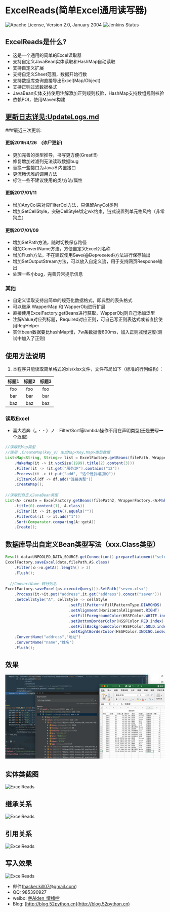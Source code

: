 # ExcelReads(简单Excel通用读写器)

![Apache License, Version 2.0, January 2004](https://img.shields.io/github/license/apache/maven.svg?label=License)
![Jenkins Status](https://img.shields.io/jenkins/s/https/builds.apache.org/job/maven-box/job/maven/job/master.svg?style=flat-square)

## ExcelReads是什么?
* 这是一个通用的简单的Excel读取器
* 支持自定义JavaBean实体读取和HashMap自动读取
* 支持自定义扩展
* 支持自定义Sheet范围，数据开始行数
* 支持数据库查询直接导出Excel(Map/Object)
* 支持正则过滤数据格式
* JavaBean实体支持使用注解添加正则规则校验，HashMap支持数组规则校验
* 依赖POI，使用Maven构建

## [更新日志详见:UpdateLogs.md](UPDATELOG.MD)
###最近三次更新:

#### 更新2019/4/26　(诈尸更新)
* 更加完善的类型推导，书写更方便(Great!!!)
* 修复增加过滤列无法读取数据bug
* 替换一些接口为Java８内置接口
* 更流畅优雅的调用方法
* 标注一些不建议使用的类/方法/属性

#### 更新2017/01/11
* 增加AnyCol来对应FilterCol方法，只保留AnyCol类列
* 增加SetCellStyle，突破CellStyle绑定wk约束，链式设置列单元格风格（非常狗血）

#### 更新2017/01/09
* 增加SetPath方法，随时切换保存路径
* 增加ConvertName方法，方便自定义Excel列名称
* 增加Flush方法，不在建议使用~~Save(@Deprecated)~~方法进行保存输出
* 增加SetOutputStream方法，可以放入自定义流，用于支持网页Response输出
* 处理一些小bug，完善异常提示信息

### 其他
* 自定义读取支持出简单的规范化数据格式，即典型的表头格式
* 可以继承 WapperMap 和 WapperObj进行扩展
* 直接使用ExcelFactory.getBeans进行获取，WapperObj则自己添加泛型
* 注解Value对应列标题，Required对应正则，可自己写正则表达式或者直接使用RegHelper
* 实体bean数据要比hashMap慢，7w条数据慢800ms，加入正则减慢速度(测试中加入了正则)

## 使用方法说明
1. 本程序只能读取简单格式的xls/xlsx文件，文件布局如下（标准的行列结构）：<br>

| 标题1 | 标题2 | 标题3 |
|:-----:|:-----:|:-----:|
|foo    | foo   | foo   |
|bar    | bar   | bar   |
|baz    | baz   | baz   |

### 读取Excel

* 喜大若奔（。・・）ノ　Filter/Sort等lambda操作不用在声明类型(~~还是要写一个泛型~~)
```java
//读取到Map类型
//使用 .CreateMap(key_v) 生成Map<Key,Map>类型数据
List<Map<String, String>> list = ExcelFactory.getBeans(filePath, WrapperFactory
    .MakeMap(it -> it.vocSize(1999).title(2).content(3)))
    .Filter(it -> !it.get("服务IP").contains("12"))
    .Process(it -> it.put("add", "这个是我增加的"))
    .FilterCol(df -> df.add("连接类型"))
    .CreateMap();

//读取到自定义JavaBean类型
List<A> create = ExcelFactory.getBeans(filePath2, WrapperFactory.<A>MakeObj(it -> it.vocSize(1999)
    .title(0).content(1), A.class))
    .Filter(it -> it.getA().equals(""))
    .FilterCol(it -> it.add("1"))
    .Sort(Comparator.comparing(A::getA))
    .Create();
```
## 数据库导出自定义Bean类型写法（xxx.Class类型）
```java
Result data=UNPOOLED_DATA_SOURCE.getConnection().prepareStatement("select * FROM  users_info limit 1000").executeQuery()
ExcelFactory.saveExcel(data,filePath,AS.class)
    .Filter(ｏ->o.getA().length() > 3)
    .Flush();
    
  //ConvertName 转行列名  
ExcelFactory.saveExcel(ps.executeQuery()).SetPath("seven.xlsx")
    .Process(it->it.put("address",it.get("address").concat("seven")))
    .SetCellStyle("A", cellStyle -> cellStyle
                            .setFillPattern(FillPatternType.DIAMONDS)
                            .setAlignment(HorizontalAlignment.RIGHT)
                            .setFillForegroundColor(HSSFColor.WHITE.index)
                            .setBottomBorderColor(HSSFColor.RED.index)
                            .setFillBackgroundColor(HSSFColor.GOLD.index)
                            .setRightBorderColor(HSSFColor.INDIGO.index))
    .ConvertName("address","地址")
    .ConvertName("name","姓名")
    .Flush();
```

 ## 效果
![ExcelReads](效果.png)
## 实体类截图
![ExcelReads](实体类.png)
## 继承关系
![ExcelReads](关系.png)
## 引用关系
![ExcelReads](引用.png)
## 写入效果
![ExcelReads](write.png)

* 邮件(hacker.kill07@gmail.com)
* QQ: 985390927
* weibo: [@Alden_情绪控](http://weibo.com/Sweets07)
* Blog: [http://blog.52python.cn](http://blog.52python.cn)